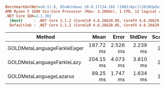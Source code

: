 ``` ini

BenchmarkDotNet=v0.11.0, OS=Windows 10.0.17134.165 (1803/April2018Update/Redstone4)
AMD Ryzen 5 1600 Six-Core Processor (Max: 3.20GHz), 1 CPU, 12 logical and 6 physical cores
.NET Core SDK=2.1.302
  [Host]     : .NET Core 2.1.2 (CoreCLR 4.6.26628.05, CoreFX 4.6.26629.01), 64bit RyuJIT DEBUG
  DefaultJob : .NET Core 2.1.2 (CoreCLR 4.6.26628.05, CoreFX 4.6.26629.01), 64bit RyuJIT


```
|                        Method |      Mean |    Error |   StdDev | Scaled | ScaledSD |      Gen 0 |     Gen 1 |   Allocated |
|------------------------------ |----------:|---------:|---------:|-------:|---------:|-----------:|----------:|------------:|
|   GOLDMetaLanguageFarkleEager | 197.72 ms | 2.526 ms | 2.239 ms |   2.22 |     0.05 | 70000.0000 | 2000.0000 | 80080.37 KB |
|    GOLDMetaLanguageFarkleLazy | 204.15 ms | 4.073 ms | 3.810 ms |   2.29 |     0.06 | 73000.0000 | 2000.0000 | 83619.43 KB |
|       GOLDMetaLanguageLazarus |  89.25 ms | 1.747 ms | 1.634 ms |   1.00 |     0.00 |          - |         - |      1.3 KB |
